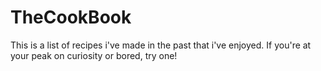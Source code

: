# TheCookBook

This is a list of recipes i've made in the past that i've enjoyed. If you're at your peak on curiosity or bored, try one!
